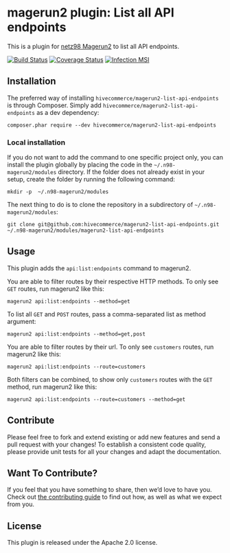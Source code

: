 # magerun2 plugin: List all API endpoints

This is a plugin for [netz98 Magerun2](https://github.com/netz98/n98-magerun2) to list all API endpoints.

[![Build Status](https://github.com/hivecommerce/magerun2-list-api-endpoints/workflows/ci/badge.svg?branch=main)](https://github.com/hivecommerce/magerun2-list-api-endpoints)
[![Coverage Status](https://coveralls.io/repos/github/hivecommerce/magerun2-list-api-endpoints/badge.svg?branch=main)](https://coveralls.io/github/hivecommerce/magerun2-list-api-endpoints?branch=main)
[![Infection MSI](https://badge.stryker-mutator.io/github.com/hivecommerce/magerun2-list-api-endpoints/main)](https://infection.github.io)

## Installation

The preferred way of installing `hivecommerce/magerun2-list-api-endpoints` is through Composer.
Simply add `hivecommerce/magerun2-list-api-endpoints` as a dev dependency:

```
composer.phar require --dev hivecommerce/magerun2-list-api-endpoints
```

### Local installation

If you do not want to add the command to one specific project only, you can install the plugin globally by placing the
code in the `~/.n98-magerun2/modules` directory. If the folder does not already exist in your setup, create the folder
by running the following command:

```
mkdir -p  ~/.n98-magerun2/modules
```

The next thing to do is to clone the repository in a subdirectory of `~/.n98-magerun2/modules`:

```
git clone git@github.com:hivecommerce/magerun2-list-api-endpoints.git ~/.n98-magerun2/modules/magerun2-list-api-endpoints
```

## Usage

This plugin adds the `api:list:endpoints` command to magerun2.

You are able to filter routes by their respective HTTP methods. To only
see `GET` routes, run magerun2 like this:

```
magerun2 api:list:endpoints --method=get
```

To list all `GET` and `POST` routes, pass a comma-separated list as method argument:

```
magerun2 api:list:endpoints --method=get,post
```

You are able to filter routes by their url. To only see `customers` routes,
run magerun2 like this:

```
magerun2 api:list:endpoints --route=customers
```

Both filters can be combined, to show only `customers` routes with the `GET`
method, run magerun2 like this:

```
magerun2 api:list:endpoints --route=customers --method=get
```

## Contribute

Please feel free to fork and extend existing or add new features and send
a pull request with your changes! To establish a consistent code quality,
please provide unit tests for all your changes and adapt the documentation.

## Want To Contribute?

If you feel that you have something to share, then we’d love to have you.
Check out [the contributing guide](CONTRIBUTING.md) to find out how, as
well as what we expect from you.

## License

This plugin is released under the Apache 2.0 license.
